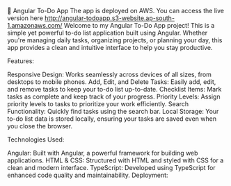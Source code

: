 🚀 Angular To-Do App
The app is deployed on AWS. You can access the live version here http://angular-todoapp.s3-website.ap-south-1.amazonaws.com/
Welcome to my Angular To-Do App project! This is a simple yet powerful to-do list application built using Angular. 
Whether you're managing daily tasks, organizing projects, or planning your day, this app provides a clean and intuitive interface to help you stay productive.

Features:

Responsive Design: Works seamlessly across devices of all sizes, from desktops to mobile phones.
Add, Edit, and Delete Tasks: Easily add, edit, and remove tasks to keep your to-do list up-to-date.
Checklist Items: Mark tasks as complete and keep track of your progress.
Priority Levels: Assign priority levels to tasks to prioritize your work efficiently.
Search Functionality: Quickly find tasks using the search bar.
Local Storage: Your to-do list data is stored locally, ensuring your tasks are saved even when you close the browser.

Technologies Used:

Angular: Built with Angular, a powerful framework for building web applications.
HTML & CSS: Structured with HTML and styled with CSS for a clean and modern interface.
TypeScript: Developed using TypeScript for enhanced code quality and maintainability.
Deployment:
